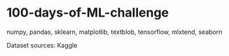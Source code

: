 # 100-days-of-ML-challenge
numpy,
pandas,
sklearn,
matplotlib,
textblob,
tensorflow,
mlxtend,
seaborn

Dataset sources: Kaggle
